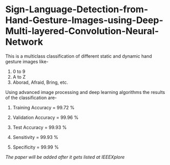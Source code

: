 # Sign-Language-Detection-from-Hand-Gesture-Images-using-Deep-Multi-layered-Convolution-Neural-Network

This is a multiclass classification of different static and dynamic hand gesture images like-
1. 0 to 9
2. A to Z
3. Aborad, Afraid, Bring, etc.

Using advanced image processing and deep learning algorithms the results of the classification are-
1. Training Accuracy = 99.72 %
2. Validation Accuracy = 99.96 %
3. Test Accuracy = 99.93 %

4. Sensitivity = 99.93 %
5. Specificity = 99.99 %

*The paper will be added after it gets listed at IEEEXplore*
